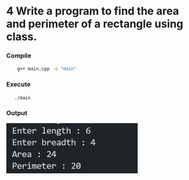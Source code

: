 # 4 Write a program to find the area and perimeter of a rectangle using class.

### Compile

```sh
    g++ main.cpp -o "main"
```

### Execute

```sh
   ./main
```
### Output

![OUTPUT](./output.png)